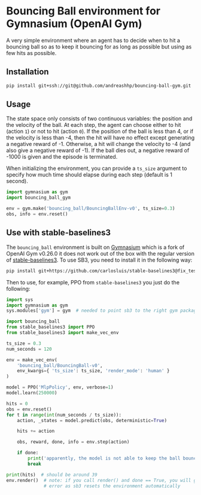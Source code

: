 # Bouncing Ball environment for Gymnasium (OpenAI Gym)

A very simple environment where an agent has to decide when to hit a bouncing
ball so as to keep it bouncing for as long as possible but using as few hits as
possible.

## Installation

```sh
pip install git+ssh://git@github.com/andreashhp/bouncing-ball-gym.git
```

## Usage

The state space only consists of two continuous variables: the position and the
velocity of the ball. At each step, the agent can choose either to hit (action
`1`) or not to hit (action `0`). If the position of the ball is less than 4, or
if the velocity is less than -4, then the hit will have no effect except
generating a negative reward of -1. Otherwise, a hit will change the velocity to
-4 (and also give a negative reward of -1). If the ball dies out, a negative
reward of -1000 is given and the episode is terminated.

When initializing the environment, you can provide a `ts_size` argument to
specify how much time should elapse during each step (default is 1 second).


```python
import gymnasium as gym
import bouncing_ball_gym

env = gym.make('bouncing_ball/BouncingBallEnv-v0', ts_size=0.3)
obs, info = env.reset()
```

## Use with stable-baselines3

The `bouncing_ball` environment is built on
[Gymnasium](https://github.com/Farama-Foundation/Gymnasium) which is a fork of
OpenAI Gym v0.26.0 it does not work out of the box with the regular version of
[stable-baselines3](https://github.com/DLR-RM/stable-baselines3). To use SB3,
you need to install it in the following way:

```sh
pip install git+https://github.com/carlosluis/stable-baselines3@fix_tests
```

Then to use, for example, PPO from `stable-baselines3` you just do the
following:

```python
import sys
import gymnasium as gym
sys.modules['gym'] = gym  # needed to point sb3 to the right gym package

import bouncing_ball
from stable_baselines3 import PPO
from stable_baselines3 import make_vec_env

ts_size = 0.3
num_seconds = 120

env = make_vec_env(
    'bouncing_ball/BouncingBall-v0',
    env_kwargs={ 'ts_size': ts_size, 'render_mode': 'human' }
)

model = PPO('MlpPolicy', env, verbose=1)
model.learn(250000)

hits = 0
obs = env.reset()
for t in range(int(num_seconds / ts_size)):
    action, _states = model.predict(obs, deterministic=True)

    hits += action

    obs, reward, done, info = env.step(action)

    if done:
        print('apparently, the model is not able to keep the ball bouncing!')
        break

print(hits)  # should be around 39
env.render()  # note: if you call render() and done == True, you will get an
              # error as sb3 resets the environment automatically
```

